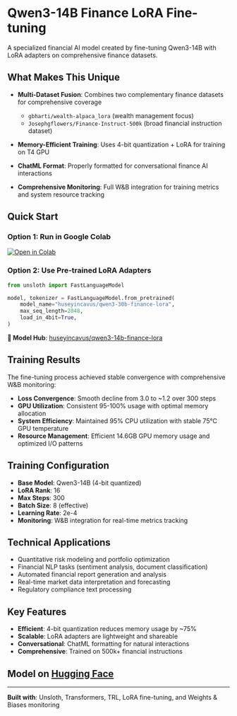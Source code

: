 # Qwen3-14B Finance LoRA Fine-tuning

A specialized financial AI model created by fine-tuning Qwen3-14B with LoRA adapters on comprehensive finance datasets.

## What Makes This Unique

- **Multi-Dataset Fusion**: Combines two complementary finance datasets for comprehensive coverage
  - `gbharti/wealth-alpaca_lora` (wealth management focus)
  - `Josephgflowers/Finance-Instruct-500k` (broad financial instruction dataset)

- **Memory-Efficient Training**: Uses 4-bit quantization + LoRA for training on T4 GPU
- **ChatML Format**: Properly formatted for conversational finance AI interactions
- **Comprehensive Monitoring**: Full W&B integration for training metrics and system resource tracking

## Quick Start

### Option 1: Run in Google Colab
[![Open in Colab](https://colab.research.google.com/assets/colab-badge.svg)](https://colab.research.google.com/drive/1iy5fnEYcCtjbQwttdr0Mwrd6wtWHrMzM?usp=sharing)

### Option 2: Use Pre-trained LoRA Adapters
```python
from unsloth import FastLanguageModel

model, tokenizer = FastLanguageModel.from_pretrained(
    model_name="huseyincavus/qwen3-30b-finance-lora",
    max_seq_length=2048,
    load_in_4bit=True,
)
```

**🤗 Model Hub**: [huseyincavus/qwen3-14b-finance-lora](https://huggingface.co/huseyincavus/qwen3-14b-finance-lora)

## Training Results

The fine-tuning process achieved stable convergence with comprehensive W&B monitoring:

- **Loss Convergence**: Smooth decline from 3.0 to ~1.2 over 300 steps
- **GPU Utilization**: Consistent 95-100% usage with optimal memory allocation
- **System Efficiency**: Maintained 95% CPU utilization with stable 75°C GPU temperature
- **Resource Management**: Efficient 14.6GB GPU memory usage and optimized I/O patterns

## Training Configuration

- **Base Model**: Qwen3-14B (4-bit quantized)
- **LoRA Rank**: 16
- **Max Steps**: 300
- **Batch Size**: 8 (effective)
- **Learning Rate**: 2e-4
- **Monitoring**: W&B integration for real-time metrics tracking

## Technical Applications

- Quantitative risk modeling and portfolio optimization
- Financial NLP tasks (sentiment analysis, document classification)
- Automated financial report generation and analysis
- Real-time market data interpretation and forecasting
- Regulatory compliance text processing

## Key Features

- **Efficient**: 4-bit quantization reduces memory usage by ~75%
- **Scalable**: LoRA adapters are lightweight and shareable
- **Conversational**: ChatML formatting for natural interactions
- **Comprehensive**: Trained on 500k+ financial instructions

## Model on [Hugging Face](https://huggingface.co/huseyincavus/qwen3-14b-finance-lora)
---

**Built with**: Unsloth, Transformers, TRL, LoRA fine-tuning, and Weights & Biases monitoring
